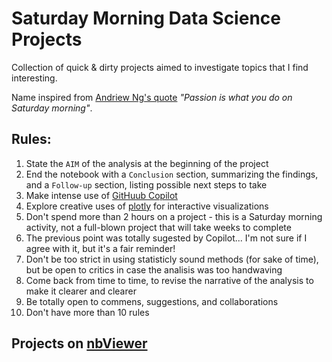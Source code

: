 # Saturday Morning Data Science Projects

Collection of quick & dirty projects aimed to investigate topics that I find interesting.

Name inspired from [Andriew Ng's quote](https://www.youtube.com/watch?v=733m6qBH-jI) *"Passion is what you do on Saturday morning"*.

## Rules:
1. State the `AIM` of the analysis at the beginning of the project
2. End the notebook with a `Conclusion` section, summarizing the findings, and a `Follow-up` section, listing possible next steps to take
3. Make intense use of [GitHuub Copilot](https://github.com/features/copilot)
4. Explore creative uses of [plotly](https://plotly.com/python/) for interactive visualizations
5. Don't spend more than 2 hours on a project - this is a Saturday morning activity, not a full-blown project that will take weeks to complete
6. The previous point was totally sugested by Copilot... I'm not sure if I agree with it, but it's a fair reminder!
7. Don't be too strict in using statisticly sound methods (for sake of time), but be open to critics in case the analisis was too handwaving
8. Come back from time to time, to revise the narrative of the analysis to make it clearer and clearer
9. Be totally open to commens, suggestions, and collaborations
10. Don't have more than 10 rules

## Projects on [nbViewer](https://nbviewer.org/)
